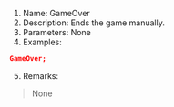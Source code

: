 1. Name: GameOver
2. Description: Ends the game manually.
3. Parameters: None
4. Examples:
```json
GameOver;
``` 
5. Remarks:
> None